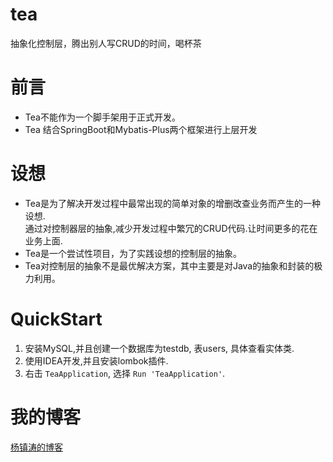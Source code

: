 # tea
抽象化控制层，腾出别人写CRUD的时间，喝杯茶


# 前言
* Tea不能作为一个脚手架用于正式开发。
* Tea 结合SpringBoot和Mybatis-Plus两个框架进行上层开发

# 设想
* Tea是为了解决开发过程中最常出现的简单对象的增删改查业务而产生的一种设想.  
通过对控制器层的抽象,减少开发过程中繁冗的CRUD代码.让时间更多的花在业务上面.
* Tea是一个尝试性项目，为了实践设想的控制层的抽象。
* Tea对控制层的抽象不是最优解决方案，其中主要是对Java的抽象和封装的极力利用。

# QuickStart
1. 安装MySQL,并且创建一个数据库为testdb, 表users, 具体查看实体类.
2. 使用IDEA开发,并且安装lombok插件.
3. 右击 ` TeaApplication `, 选择 ` Run 'TeaApplication' `.

# 我的博客
[杨镇涛的博客](http://blog.imyzt.top)